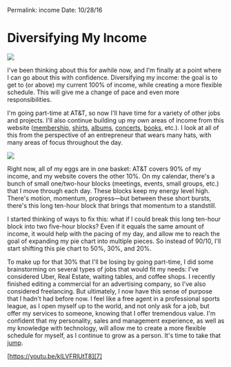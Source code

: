 
Permalink: income
Date: 10/28/16

# Diversifying My Income

![][image-1]

I've been thinking about this for awhile now, and I'm finally at a point where I can go about this with confidence. Diversifying my income: the goal is to get to (or above) my current 100% of income, while creating a more flexible schedule. This will give me a change of pace and even more responsibilities.

I'm going part-time at AT&T, so now I'll have time for a variety of other jobs and projects. I'll also continue building up my own areas of income from this website ([membership][1], [shirts][2], [albums][3], [concerts][4], [books][5], etc.). I look at all of this from the perspective of an entrepreneur that wears many hats, with many areas of focus throughout the day.

![][image-2]

Right now, all of my eggs are in one basket: AT&T covers 90% of my income, and my website covers the other 10%. On my calendar, there's a bunch of small one/two-hour blocks (meetings, events, small groups, etc.) that I move through each day. These blocks keep my energy level high. There's motion, momentum, progress—but between these short bursts, there's this long ten-hour block that brings that momentum to a standstill.

I started thinking of ways to fix this: what if I could break this long ten-hour block into two five-hour blocks? Even if it equals the same amount of income, it would help with the pacing of my day, and allow me to reach the goal of expanding my pie chart into multiple pieces. So instead of 90/10, I'll start shifting this pie chart to 50%, 30%, and 20%.

To make up for that 30% that I'll be losing by going part-time, I did some brainstorming on several types of jobs that would fit my needs: I've considered Uber, Real Estate, waiting tables, and coffee shops. I recently finished editing a commercial for an advertising company, so I've also considered freelancing. But ultimately, I now have this sense of purpose that I hadn't had before now. I feel like a free agent in a professional sports league, as I open myself up to the world, and not only ask for a job, but offer my services to someone, knowing that I offer tremendous value. I'm confident that my personality, sales and management experience, as well as my knowledge with technology, will allow me to create a more flexible schedule for myself, as I continue to grow as a person. It's time to take that [jump][6].

[https://youtu.be/kILVFRlUtT8][7]

[1]:	/members
[2]:	/shop
[3]:	/music
[4]:	http://nashp.com/announcing-my-band-forcefields-and-freedom
[5]:	http://nashp.com/writing-and-planning-10/27/16#changes-because-of-book-project
[6]:	http://nashp.com/steve-harvey-you-have-to-jump
[7]:	https://youtu.be/kILVFRlUtT8

[image-1]:	https://dl.dropboxusercontent.com/s/e38z3nkvwibfgta/EDA1485C-C9C7-4347-87D4-D5ABDCDF7282.JPG
[image-2]:	https://dl.dropboxusercontent.com/s/3sk54lnu3kqw156/Mind%20Map%203%20(1).png